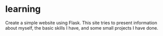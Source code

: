 # learning
Create a simple website using Flask. This site tries to present information about myself, the basic skills I have, and some small projects I have done.
